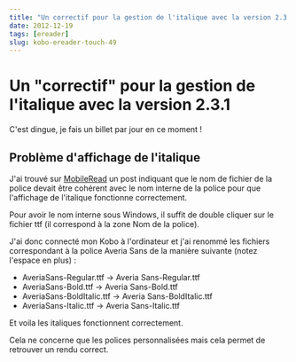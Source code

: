 ```yaml
---
title: "Un correctif pour la gestion de l'italique avec la version 2.3.1 "
date: 2012-12-19
tags: [ereader]
slug: kobo-ereader-touch-49
---
```

# Un "correctif" pour la gestion de l'italique avec la version 2.3.1 

C'est dingue, je fais un billet par jour en ce moment !

## Problème d'affichage de l'italique

J'ai trouvé sur [MobileRead](http://www.mobileread.com/forums/showpost.php?p=2346374&postcount=17) un post indiquant que le nom de fichier de la police devait être cohérent avec le nom interne de la police pour que l'affichage de l'italique fonctionne correctement.

Pour avoir le nom interne sous Windows, il suffit de double cliquer sur le fichier ttf (il correspond à la zone Nom de la police).

J'ai donc connecté mon Kobo à l'ordinateur et j'ai renommé les fichiers correspondant à la police Averia Sans de la manière suivante (notez l'espace en plus) :

* AveriaSans-Regular.ttf -> Averia Sans-Regular.ttf
* AveriaSans-Bold.ttf -> Averia Sans-Bold.ttf
* AveriaSans-BoldItalic.ttf -> Averia Sans-BoldItalic.ttf
* AveriaSans-Italic.ttf -> Averia Sans-Italic.ttf

Et voila les italiques fonctionnent correctement.

Cela ne concerne que les polices personnalisées mais cela permet de retrouver un rendu correct.


